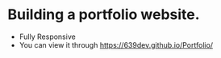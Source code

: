 # Building a portfolio website. #

* Fully Responsive
* You can view it through https://639dev.github.io/Portfolio/
